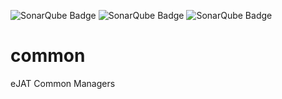 ![SonarQube Badge](https://cicscit.hursley.ibm.com/sonar/api/project_badges/measure?project=eJATv3Common&metric=alert_status)
![SonarQube Badge](https://cicscit.hursley.ibm.com/sonar/api/project_badges/measure?project=eJATv3Common&metric=coverage)
![SonarQube Badge](https://cicscit.hursley.ibm.com/sonar/api/project_badges/measure?project=eJATv3Common-PullRequests&metric=code_smells)

# common
eJAT Common Managers

